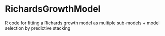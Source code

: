 # RichardsGrowthModel
R code for fitting a Richards growth model as multiple sub-models + model selection by predictive stacking
